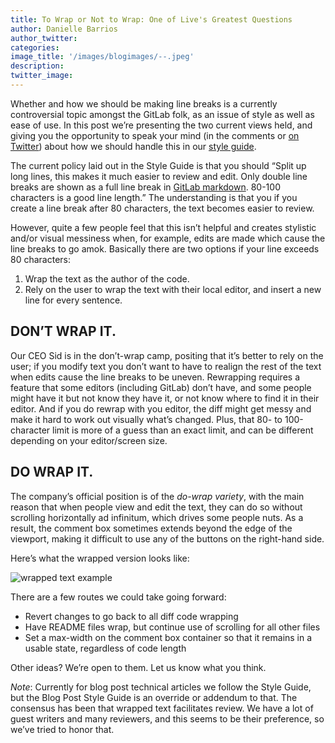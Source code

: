 ```yaml
---
title: To Wrap or Not to Wrap: One of Live's Greatest Questions
author: Danielle Barrios
author_twitter: 
categories: 
image_title: '/images/blogimages/--.jpeg'
description: 
twitter_image:
---
```


Whether and how we should be making line breaks is a currently controversial topic amongst the GitLab folk, as an issue of style as well as ease of use. In this post we’re presenting the two current views held, and giving you the opportunity to speak your mind (in the comments or [on Twitter][twitter]) about how we should handle this in our [style guide][style-guide].
 
The current policy laid out in the Style Guide is that you should “Split up long lines, this makes it much easier to review and edit. Only double line breaks are shown as a full line break in [GitLab markdown][markdown]. 80-100 characters is a good line length.” The understanding is that you if you create a line break after 80 characters, the text becomes easier to review.

<!-- more -->
 
However, quite a few people feel that this isn’t helpful and creates stylistic and/or visual messiness when, for example, edits are made which cause the line breaks to go amok. Basically there are two options if your line exceeds 80 characters:
 
1. Wrap the text as the author of the code.
1. Rely on the user to wrap the text with their local editor, and insert a new line for every sentence.
 
## DON’T WRAP IT.
 
Our CEO Sid is in the don’t-wrap camp, positing that it’s better to rely on the user; if you modify text you don’t want to have to realign the rest of the text when edits cause the line breaks to be uneven. Rewrapping requires a feature that some editors (including GitLab) don’t have, and some people might have it but not know they have it, or not know where to find it in their editor. And if you do rewrap with you editor, the diff might get messy and make it hard to work out visually what’s changed. Plus, that 80- to 100-character limit is more of a guess than an exact limit, and can be different depending on your editor/screen size.
 
 
## DO WRAP IT.
 
The company’s official position is of the *do-wrap variety*, with the main reason that when people view and edit the text, they can do so without scrolling horizontally ad infinitum, which drives some people nuts. As a result, the comment box sometimes extends beyond the edge of the viewport, making it difficult to use any of the buttons on the right-hand side. 

Here’s what the wrapped version looks like:
 
![wrapped text example](/images/blogimages/wrapped-text-exmaple.png)
 
There are a few routes we could take going forward:
 
- Revert changes to go back to all diff code wrapping
- Have README files wrap, but continue use of scrolling for all other files
- Set a max-width on the comment box container so that it remains in a usable state, regardless of code length
 
Other ideas? We’re open to them. Let us know what you think.
 
 
*Note*: Currently for blog post technical articles we follow the Style Guide, but the Blog Post Style Guide is an override or addendum to that. The consensus has been that wrapped text facilitates review. We have a lot of guest writers and many reviewers, and this seems to be their preference, so we’ve tried to honor that.

<!-- indentifiers -->

[markdown]: https://docs.gitlab.com/ce/user/markdown.html
[style-guide]: https://docs.gitlab.com/ce/development/doc_styleguide.html#text
[twitter]: https://twitter.com/gitlab


 
